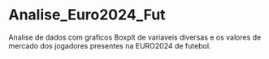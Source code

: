 # Analise_Euro2024_Fut
Analise de dados com graficos Boxplt de variaveis diversas e os valores de mercado dos jogadores presentes na EURO2024 de futebol.
